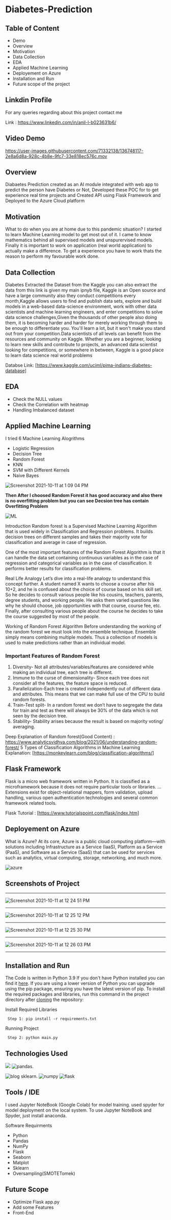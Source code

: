# Diabetes-Prediction

## Table of Content
  * Demo
  * Overview
  * Motivation
  * Data Collection
  * EDA
  * Applied Machine Learning
  * Deployement on Azure
  * Installation and Run 
  * Future scope of the project
 
## Linkdin Profile
For any queries regarding about this project contact me

Link : https://www.linkedin.com/in/anil-l-b023631b6/

## Video Demo

https://user-images.githubusercontent.com/71332138/136748117-2e8a6d8a-928c-4b8e-9fc7-33e818ec576c.mov

## Overview
Diabaetes Prediction created as an AI module integrated with web app to predict the person have Diabetes or Not, Developed these POC for to get experience real time projects and Created API using Flask Framework and Deployed to the Azure Cloud platform

## Motivation
What to do when you are at home due to this pandemic situation? I started to learn Machine Learning model to get most out of it. I came to know mathematics behind all supervised models and unspurervised models. Finally it is important to work on application (real world application) to actually make a difference. To get a experience you have to work thats the reason to perform my favourable work done.


## Data Collection 
Diabetes Extracted the Dataset from the Kaggle you can also extract the data from this link is given my main ipnyb file, Kaggle is an Open source and have a large community also they conduct competitions every month,Kaggle allows users to find and publish data sets, explore and build models in a web-based data-science environment, work with other data scientists and machine learning engineers, and enter competitions to solve data science challenges,Given the thousands of other people also doing them, it is becoming harder and harder for merely working through them to be enough to differentiate you. You'll learn a lot, but it won't make you stand out from your competition.Data scientists of all levels can benefit from the resources and community on Kaggle. Whether you are a beginner, looking to learn new skills and contribute to projects, an advanced data scientist looking for competitions, or somewhere in between, Kaggle is a good place to learn data science real world problems

Databse Link: [https://www.kaggle.com/uciml/pima-indians-diabetes-database]

## EDA

* Check the NULL values
* Check the Correlation with heatmap
* Handling Imbalanced dataset

## Applied Machine Learning

I tried 6 Machine Learning Alogrithms
* Logistic Regression
* Decision Tree
* Random Forest
* KNN
* SVM with Different Kernels
* Naive Bayes

![Screenshot 2021-10-11 at 1 09 04 PM](https://user-images.githubusercontent.com/71332138/136751064-585a4f86-efb5-4dab-bc28-8f9e9c6e8d40.png)

**Then After I choosed Random Forest it has good accuracy and also there is no overfitting problem but you can see Decsion tree has contain Overfitting Problem**


![ML](https://user-images.githubusercontent.com/71332138/136750757-d8c78643-bd70-409c-b13c-99ca0c6d8203.jpeg)


Introduction
Random forest is a Supervised Machine Learning Algorithm that is used widely in Classification and Regression problems. It builds decision trees on different samples and takes their majority vote for classification and average in case of regression.

One of the most important features of the Random Forest Algorithm is that it can handle the data set containing continuous variables as in the case of regression and categorical variables as in the case of classification. It performs better results for classification problems.

Real Life Analogy
Let’s dive into a real-life analogy to understand this concept further. A student named X wants to choose a course after his 10+2, and he is confused about the choice of course based on his skill set. So he decides to consult various people like his cousins, teachers, parents, degree students, and working people. He asks them varied questions like why he should choose, job opportunities with that course, course fee, etc. Finally, after consulting various people about the course he decides to take the course suggested by most of the people.

Working of Random Forest Algorithm
Before understanding the working of the random forest we must look into the ensemble technique. Ensemble simply means combining multiple models. Thus a collection of models is used to make predictions rather than an individual model.

### Important Features of Random Forest
1. Diversity- Not all attributes/variables/features are considered while making an individual tree, each tree is different.
2. Immune to the curse of dimensionality- Since each tree does not consider all the features, the feature space is reduced.
3. Parallelization-Each tree is created independently out of different data and attributes. This means that we can make full use of the CPU to build random forests.
4.  Train-Test split- In a random forest we don’t have to segregate the data for train and test as there will always be 30% of the data which is not seen by the decision tree.
5.  Stability- Stability arises because the result is based on majority voting/ averaging.


Deep Explanation of Random forest(Good Content) : https://www.analyticsvidhya.com/blog/2021/06/understanding-random-forest/
5 Types of Classification Algorithms in Machine Learning Explanation: [https://monkeylearn.com/blog/classification-algorithms/]


## Flask Framework

Flask is a micro web framework written in Python. It is classified as a microframework because it does not require particular tools or libraries. ... Extensions exist for object-relational mappers, form validation, upload handling, various open authentication technologies and several common framework related tools.

Flask Tutorial : [https://www.tutorialspoint.com/flask/index.htm]

## Deployement on Azure

What is Azure? At its core, Azure is a public cloud computing platform—with solutions including Infrastructure as a Service (IaaS), Platform as a Service (PaaS), and Software as a Service (SaaS) that can be used for services such as analytics, virtual computing, storage, networking, and much more.

![azure](https://user-images.githubusercontent.com/71332138/136748845-9de4d297-0790-49e2-bac7-01447be17220.jpeg)


## Screenshots of Project


--------------------------------------------------------------------------------------------------------------------------------------------------------------
![Screenshot 2021-10-11 at 12 24 51 PM](https://user-images.githubusercontent.com/71332138/136748978-0effab6a-5b7a-4477-a78f-254074299320.png)



---------------------------------------------------------------------------------------------------------------------------------------------------------------
![Screenshot 2021-10-11 at 12 25 12 PM](https://user-images.githubusercontent.com/71332138/136748992-3f270486-5302-49bc-9b1f-9cc4d198b603.png)


-------------------------------------------------------------------------------------------------------------------------------------------------------------
![Screenshot 2021-10-11 at 12 25 30 PM](https://user-images.githubusercontent.com/71332138/136749002-64f393be-24c0-445c-a4b3-942b39ecb456.png)

-------------------------------------------------------------------------------------------------------------------------------------------------------------

![Screenshot 2021-10-11 at 12 26 03 PM](https://user-images.githubusercontent.com/71332138/136749024-f2b89c2f-b87e-4a73-b672-bd64196cc366.png)

-------------------------------------------------------------------------------------------------------------------------------------------------------------


## Installation and Run
The Code is written in Python 3.9 If you don't have Python installed you can find it [here](https://www.python.org/downloads/). If you are using a lower version of Python you can upgrade using the pip package, ensuring you have the latest version of pip. To install the required packages and libraries, run this command in the project directory after [cloning](https://www.howtogeek.com/451360/how-to-clone-a-github-repository/) the repository:

Install Required Libraries

     Step 1: pip install -r requirements.txt
     
Running Project

     Step 2: python main.py

## Technologies Used

![](https://forthebadge.com/images/badges/made-with-python.svg)  ![pandas](https://user-images.githubusercontent.com/71332138/134156736-9dcc4675-e588-42a6-9481-816ac08654ab.png).

![blog sklearn](https://user-images.githubusercontent.com/71332138/134540412-a009eb7d-f4fa-412f-bc1a-a5c89ba74aa4.png). ![numpy](https://user-images.githubusercontent.com/71332138/134540645-95fa9566-18ca-4719-8cc6-82153e96683c.png) 
                               ![flask](https://user-images.githubusercontent.com/71332138/136525463-d94befe6-f982-4f98-bd1c-833bdbd3c004.png)
   
         
                            
## Tools / IDE
I used Jupyter NoteBook (Google Colab) for model training. used spyder for model deployment on the local system. To use Jupyter NoteBook and Spyder, just install anaconda.

Software Requirments
* Python
* Pandas
* NumPy
* Flask
* Seaborn
* Matplot
* Sklearn
* Oversampling(SMOTETomek)

 
## Future Scope

* Optimize Flask app.py
* Add some Features
* Front-End 



